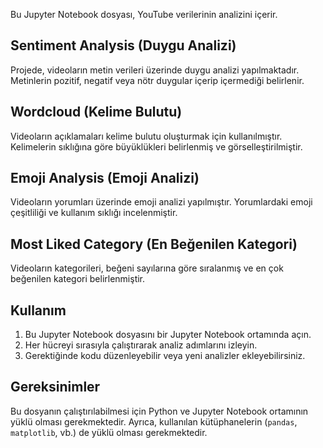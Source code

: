 Bu Jupyter Notebook dosyası, YouTube verilerinin analizini içerir.
## Sentiment Analysis (Duygu Analizi)

Projede, videoların metin verileri üzerinde duygu analizi yapılmaktadır. Metinlerin pozitif, negatif veya nötr duygular içerip içermediği belirlenir.

## Wordcloud (Kelime Bulutu)

Videoların açıklamaları kelime bulutu oluşturmak için kullanılmıştır. Kelimelerin sıklığına göre büyüklükleri belirlenmiş ve görselleştirilmiştir.

## Emoji Analysis (Emoji Analizi)

Videoların yorumları üzerinde emoji analizi yapılmıştır. Yorumlardaki emoji çeşitliliği ve kullanım sıklığı incelenmiştir.

## Most Liked Category (En Beğenilen Kategori)

Videoların kategorileri, beğeni sayılarına göre sıralanmış ve en çok beğenilen kategori belirlenmiştir.

## Kullanım

1. Bu Jupyter Notebook dosyasını bir Jupyter Notebook ortamında açın.
2. Her hücreyi sırasıyla çalıştırarak analiz adımlarını izleyin.
3. Gerektiğinde kodu düzenleyebilir veya yeni analizler ekleyebilirsiniz.

 
 ## Gereksinimler

Bu dosyanın çalıştırılabilmesi için Python ve Jupyter Notebook ortamının yüklü olması gerekmektedir. Ayrıca, kullanılan kütüphanelerin (`pandas`, `matplotlib`, vb.) de yüklü olması gerekmektedir.
